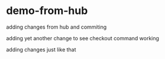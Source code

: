 # demo-from-hub
adding changes from hub and commiting 

adding yet another change to see checkout command working

adding changes just like that